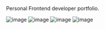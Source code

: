 Personal Frontend developer portfolio.

![image](https://github.com/vezhdelit/vezhdelit-portfolio/assets/57722783/faa8f273-4b48-4d70-a701-a4372785ae87)
![image](https://github.com/vezhdelit/vezhdelit-portfolio/assets/57722783/4713a5ed-0d0f-4d3d-ba2a-9a079ed0e75b)
![image](https://github.com/vezhdelit/vezhdelit-portfolio/assets/57722783/18917ca4-45c0-4ea9-ba7e-dacaeda96d01)
![image](https://github.com/vezhdelit/vezhdelit-portfolio/assets/57722783/0d71b817-56bf-4332-9ea2-5dc475ab5664)
